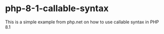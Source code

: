 # php-8-1-callable-syntax
This is a simple example from php.net on how to use callable syntax in PHP 8.1
